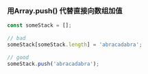 ### 用Array.push() 代替直接向数组加值

```JavaScript
const someStack = [];
 
// bad
someStack[someStack.length] = 'abracadabra';
 
// good
someStack.push('abracadabra');
```

